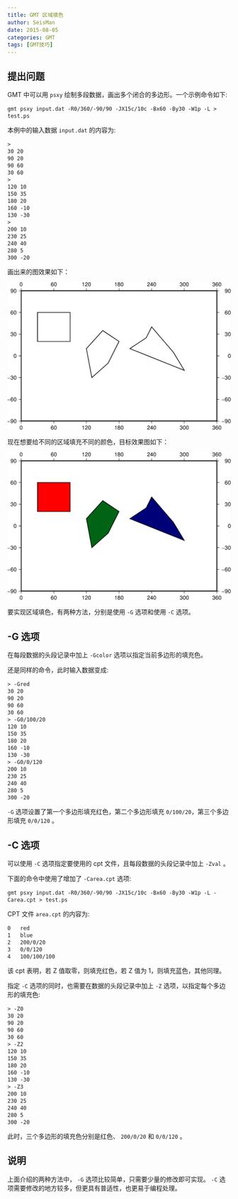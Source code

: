 ```yaml
---
title: GMT 区域填色
author: SeisMan
date: 2015-08-05
categories: GMT
tags: [GMT技巧]
---
```


## 提出问题

GMT 中可以用 `psxy` 绘制多段数据，画出多个闭合的多边形。一个示例命令如下:

    gmt psxy input.dat -R0/360/-90/90 -JX15c/10c -Bx60 -By30 -W1p -L > test.ps

本例中的输入数据 `input.dat` 的内容为:

    >
    30 20
    90 20
    90 60
    30 60
    >
    120 10
    150 35
    180 20
    160 -10
    130 -30
    >
    200 10
    230 25
    240 40
    280 5
    300 -20

画出来的图效果如下：

![](/images/2015080501.png)

现在想要给不同的区域填充不同的颜色，目标效果图如下：

![](/images/2015080502.png)

要实现区域填色，有两种方法，分别是使用 `-G` 选项和使用 `-C` 选项。

## -G 选项

在每段数据的头段记录中加上 `-Gcolor` 选项以指定当前多边形的填充色。

还是同样的命令，此时输入数据变成:

    > -Gred
    30 20
    90 20
    90 60
    30 60
    > -G0/100/20
    120 10
    150 35
    180 20
    160 -10
    130 -30
    > -G0/0/120
    200 10
    230 25
    240 40
    280 5
    300 -20

`-G` 选项设置了第一个多边形填充红色，第二个多边形填充 `0/100/20`，第三个多边形填充 `0/0/120` 。

## -C 选项

可以使用 `-C` 选项指定要使用的 cpt 文件，且每段数据的头段记录中加上 `-Zval` 。

下面的命令中使用了增加了 `-Carea.cpt` 选项:

    gmt psxy input.dat -R0/360/-90/90 -JX15c/10c -Bx60 -By30 -W1p -L -Carea.cpt > test.ps

CPT 文件 `area.cpt` 的内容为:

    0   red
    1   blue
    2   200/0/20
    3   0/0/120
    4   100/100/100

该 cpt 表明，若 Z 值取零，则填充红色，若 Z 值为 1，则填充蓝色，其他同理。

指定 `-C` 选项的同时，也需要在数据的头段记录中加上 `-Z` 选项，以指定每个多边形的填充色:

    > -Z0
    30 20
    90 20
    90 60
    30 60
    > -Z2
    120 10
    150 35
    180 20
    160 -10
    130 -30
    > -Z3
    200 10
    230 25
    240 40
    280 5
    300 -20

此时，三个多边形的填充色分别是红色、 `200/0/20` 和 `0/0/120` 。

## 说明

上面介绍的两种方法中， `-G` 选项比较简单，只需要少量的修改即可实现。
`-C` 选项需要修改的地方较多，但更具有普适性，也更易于编程处理。
